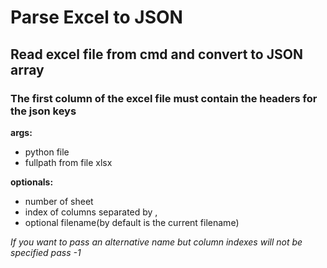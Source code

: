 # Parse Excel to JSON

## Read excel file from cmd and convert to JSON array

### The first column of the excel file must contain the headers for the json keys

**args:**
- python file
- fullpath from file xlsx

**optionals:**
- number of sheet 
- index of columns separated by ,
- optional filename(by default is the current filename) 

*_If you want to pass an alternative name but column indexes will not be specified pass -1_*
